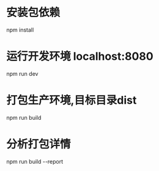 
# 安装包依赖
npm install

# 运行开发环境 localhost:8080
npm run dev

# 打包生产环境,目标目录dist
npm run build

# 分析打包详情
npm run build --report

